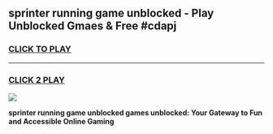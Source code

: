 
## sprinter running game unblocked - Play Unblocked Gmaes & Free #cdapj
<h3>
<a href="https://premium.freeplayer.one?title=sprinter_running_game_unblocked&ref=03M">CLICK TO PLAY</a></h3>
<hr>

<h3>
<a href="https://premium.freeplayer.one?title=sprinter_running_game_unblocked&ref=03M">CLICK 2 PLAY</a>
  
</h3>

<a href="https://premium.freeplayer.one?title=sprinter_running_game_unblocked&ref=03M"><img src="https://clearcache.store/games.png"></a>


**sprinter running game unblocked games unblocked: Your Gateway to Fun and Accessible Online Gaming**
